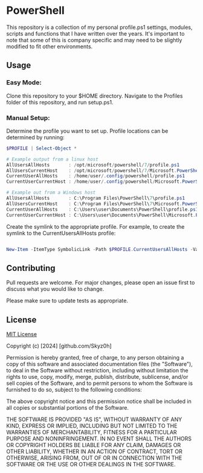 # PowerShell

This repository is a collection of my personal profile.ps1 settings, modules, scripts and functions that I have written over the years. It's important to note that some of this is company specific and may need to be slightly modified to fit other environments.

## Usage

### Easy Mode:


Clone this repository to your $HOME directory. Navigate to the Profiles folder of this repository, and run setup.ps1.


### Manual Setup:
   
   Determine the profile you want to set up. Profile locations can be determined by running:
```powershell
$PROFILE | Select-Object *  

# Example output from a linux host
AllUsersAllHosts       : /opt/microsoft/powershell/7/profile.ps1
AllUsersCurrentHost    : /opt/microsoft/powershell/7/Microsoft.PowerShell_profile.ps1
CurrentUserAllHosts    : /home/user/.config/powershell/profile.ps1
CurrentUserCurrentHost : /home/user/.config/powershell/Microsoft.PowerShell_profile.ps1

# Example out from a Windows host
AllUsersAllHosts       : C:\Program Files\PowerShell\7\profile.ps1
AllUsersCurrentHost    : C:\Program Files\PowerShell\7\Microsoft.PowerShell_profile.ps1
CurrentUserAllHosts    : C:\Users\user\Documents\PowerShell\profile.ps1
CurrentUserCurrentHost : C:\Users\user\Documents\PowerShell\Microsoft.PowerShell_profile.ps1
```

Create the symlink to the appropriate profile. For example, to create the symlink to the CurrentUsersAllHosts profile:
```powershell

New-Item -ItemType SymbolicLink -Path $PROFILE.CurrentUsersAllHosts -Value C:\users\User\projects\PowerShell\Profiles\profile.ps1 -Force

```





## Contributing

Pull requests are welcome. For major changes, please open an issue first
to discuss what you would like to change.

Please make sure to update tests as appropriate.

## License

[MIT License](https://choosealicense.com/licenses/mit/)


Copyright (c) [2024] [github.com/Skyz0h]

Permission is hereby granted, free of charge, to any person obtaining a copy
of this software and associated documentation files (the "Software"), to deal
in the Software without restriction, including without limitation the rights
to use, copy, modify, merge, publish, distribute, sublicense, and/or sell
copies of the Software, and to permit persons to whom the Software is
furnished to do so, subject to the following conditions:

The above copyright notice and this permission notice shall be included in all
copies or substantial portions of the Software.

THE SOFTWARE IS PROVIDED "AS IS", WITHOUT WARRANTY OF ANY KIND, EXPRESS OR
IMPLIED, INCLUDING BUT NOT LIMITED TO THE WARRANTIES OF MERCHANTABILITY,
FITNESS FOR A PARTICULAR PURPOSE AND NONINFRINGEMENT. IN NO EVENT SHALL THE
AUTHORS OR COPYRIGHT HOLDERS BE LIABLE FOR ANY CLAIM, DAMAGES OR OTHER
LIABILITY, WHETHER IN AN ACTION OF CONTRACT, TORT OR OTHERWISE, ARISING FROM,
OUT OF OR IN CONNECTION WITH THE SOFTWARE OR THE USE OR OTHER DEALINGS IN THE
SOFTWARE.
